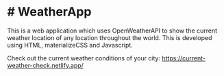 # # WeatherApp
This is a web application which uses OpenWeatherAPI to show the current weather location of any location throughout the world. This is developed using HTML, materializeCSS and Javascript.

Check out the current weather conditions of your city: https://current-weather-check.netlify.app/
